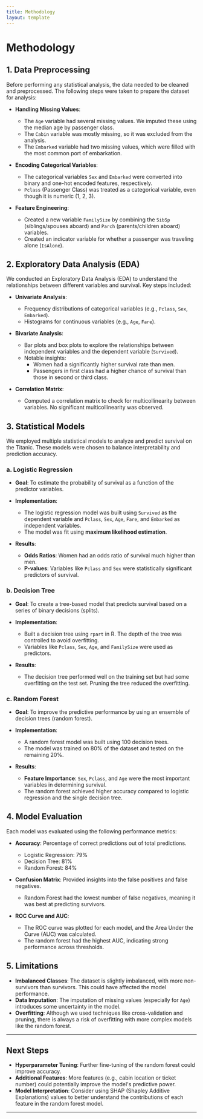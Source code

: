 ```yaml
---
title: Methodology
layout: template
--- 
```

# Methodology

## 1. Data Preprocessing

Before performing any statistical analysis, the data needed to be cleaned and preprocessed. The following steps were taken to prepare the dataset for analysis:

- **Handling Missing Values**: 
  - The `Age` variable had several missing values. We imputed these using the median age by passenger class.
  - The `Cabin` variable was mostly missing, so it was excluded from the analysis.
  - The `Embarked` variable had two missing values, which were filled with the most common port of embarkation.
  
- **Encoding Categorical Variables**:
  - The categorical variables `Sex` and `Embarked` were converted into binary and one-hot encoded features, respectively.
  - `Pclass` (Passenger Class) was treated as a categorical variable, even though it is numeric (1, 2, 3).

- **Feature Engineering**:
  - Created a new variable `FamilySize` by combining the `SibSp` (siblings/spouses aboard) and `Parch` (parents/children aboard) variables.
  - Created an indicator variable for whether a passenger was traveling alone (`IsAlone`).

## 2. Exploratory Data Analysis (EDA)

We conducted an Exploratory Data Analysis (EDA) to understand the relationships between different variables and survival. Key steps included:

- **Univariate Analysis**:
  - Frequency distributions of categorical variables (e.g., `Pclass`, `Sex`, `Embarked`).
  - Histograms for continuous variables (e.g., `Age`, `Fare`).

- **Bivariate Analysis**:
  - Bar plots and box plots to explore the relationships between independent variables and the dependent variable (`Survived`).
  - Notable insights:
    - Women had a significantly higher survival rate than men.
    - Passengers in first class had a higher chance of survival than those in second or third class.

- **Correlation Matrix**:
  - Computed a correlation matrix to check for multicollinearity between variables. No significant multicollinearity was observed.

## 3. Statistical Models

We employed multiple statistical models to analyze and predict survival on the Titanic. These models were chosen to balance interpretability and prediction accuracy.

### a. Logistic Regression

- **Goal**: To estimate the probability of survival as a function of the predictor variables.
- **Implementation**: 
  - The logistic regression model was built using `Survived` as the dependent variable and `Pclass`, `Sex`, `Age`, `Fare`, and `Embarked` as independent variables.
  - The model was fit using **maximum likelihood estimation**.
  
- **Results**:
  - **Odds Ratios**: Women had an odds ratio of survival much higher than men.
  - **P-values**: Variables like `Pclass` and `Sex` were statistically significant predictors of survival.

### b. Decision Tree

- **Goal**: To create a tree-based model that predicts survival based on a series of binary decisions (splits).
- **Implementation**:
  - Built a decision tree using `rpart` in R. The depth of the tree was controlled to avoid overfitting.
  - Variables like `Pclass`, `Sex`, `Age`, and `FamilySize` were used as predictors.

- **Results**:
  - The decision tree performed well on the training set but had some overfitting on the test set. Pruning the tree reduced the overfitting.

### c. Random Forest

- **Goal**: To improve the predictive performance by using an ensemble of decision trees (random forest).
- **Implementation**:
  - A random forest model was built using 100 decision trees.
  - The model was trained on 80% of the dataset and tested on the remaining 20%.
  
- **Results**:
  - **Feature Importance**: `Sex`, `Pclass`, and `Age` were the most important variables in determining survival.
  - The random forest achieved higher accuracy compared to logistic regression and the single decision tree.

## 4. Model Evaluation

Each model was evaluated using the following performance metrics:

- **Accuracy**: Percentage of correct predictions out of total predictions.
  - Logistic Regression: 79%
  - Decision Tree: 81%
  - Random Forest: 84%

- **Confusion Matrix**: Provided insights into the false positives and false negatives.
  - Random Forest had the lowest number of false negatives, meaning it was best at predicting survivors.

- **ROC Curve and AUC**:
  - The ROC curve was plotted for each model, and the Area Under the Curve (AUC) was calculated.
  - The random forest had the highest AUC, indicating strong performance across thresholds.

## 5. Limitations

- **Imbalanced Classes**: The dataset is slightly imbalanced, with more non-survivors than survivors. This could have affected the model performance.
- **Data Imputation**: The imputation of missing values (especially for `Age`) introduces some uncertainty in the model.
- **Overfitting**: Although we used techniques like cross-validation and pruning, there is always a risk of overfitting with more complex models like the random forest.

---

## Next Steps

- **Hyperparameter Tuning**: Further fine-tuning of the random forest could improve accuracy.
- **Additional Features**: More features (e.g., cabin location or ticket number) could potentially improve the model's predictive power.
- **Model Interpretation**: Consider using SHAP (Shapley Additive Explanations) values to better understand the contributions of each feature in the random forest model.

---
